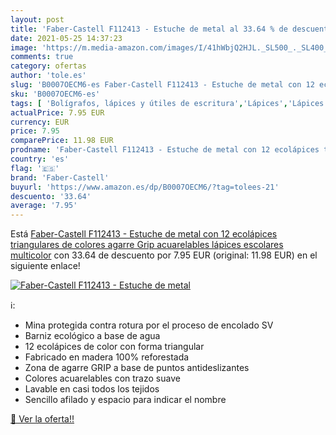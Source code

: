 ```yaml
---
layout: post
title: 'Faber-Castell F112413 - Estuche de metal al 33.64 % de descuento'
date: 2021-05-25 14:37:23
image: 'https://m.media-amazon.com/images/I/41hWbjQ2HJL._SL500_._SL400_.jpg'
comments: true
category: ofertas
author: 'tole.es'
slug: 'B0007OECM6-es Faber-Castell F112413 - Estuche de metal con 12 ecolápices...'
sku: 'B0007OECM6-es'
tags: [ 'Bolígrafos, lápices y útiles de escritura','Lápices','Lápices de colores para adultos','Oficina y papelería','faber-castell','lápices', ]
actualPrice: 7.95 EUR
currency: EUR
price: 7.95
comparePrice: 11.98 EUR
prodname: 'Faber-Castell F112413 - Estuche de metal con 12 ecolápices triangulares de colores  agarre Grip  acuarelables  lápices escolares  multicolor'
country: 'es'
flag: '🇪🇸'
brand: 'Faber-Castell'
buyurl: 'https://www.amazon.es/dp/B0007OECM6/?tag=tolees-21'
descuento: '33.64'
average: '7.95'
---
```


Está [Faber-Castell F112413 - Estuche de metal con 12 ecolápices triangulares de colores  agarre Grip  acuarelables  lápices escolares  multicolor](https://www.amazon.es/dp/B0007OECM6/?tag=tolees-21) con 33.64 de descuento por 7.95 EUR (original: 11.98 EUR) en el siguiente enlace!

[![Faber-Castell F112413 - Estuche de metal](https://m.media-amazon.com/images/I/41hWbjQ2HJL._SL500_._SL400_.jpg)](https://www.amazon.es/dp/B0007OECM6/?tag=tolees-21)

ℹ️:

- Mina protegida contra rotura por el proceso de encolado SV
- Barniz ecológico a base de agua
- 12 ecolápices de color con forma triangular
- Fabricado en madera 100% reforestada
- Zona de agarre GRIP a base de puntos antideslizantes
- Colores acuarelables con trazo suave
- Lavable en casi todos los tejidos
- Sencillo afilado y espacio para indicar el nombre

[🛒 Ver la oferta!!](https://www.amazon.es/dp/B0007OECM6/?tag=tolees-21)
